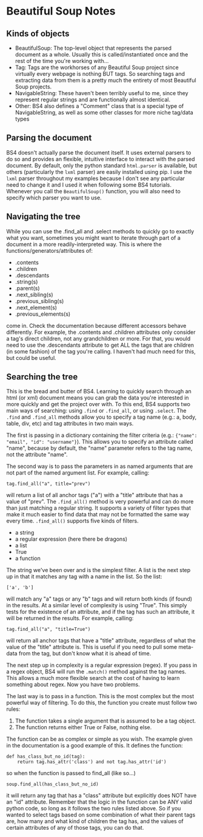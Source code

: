 Beautiful Soup Notes
=============================================================
## Kinds of objects
- BeautifulSoup: The top-level object that represents the parsed document as a whole. Usually this is called/instantiated once and the rest of the time you're working with...
- Tag: Tags are the workhorses of any Beautiful Soup project since virtually every webpage is nothing BUT tags. So searching tags and extracting data from them is a pretty much the entirety of most Beautiful Soup projects.
- NavigableString: These haven't been terribly useful to me, since they represent regular strings and are functionally almost identical.
- Other: BS4 also defines a "Comment" class that is a special type of NavigableString, as well as some other classes for more niche tag/data types

		
## Parsing the document
BS4 doesn't actually parse the document itself. It uses external parsers to do so and provides an flexible, intuitive interface to interact with the parsed document. By default, only the python standard ```html.parser``` is available, but others (particularly the ```lxml``` parser) are easily installed using pip. I use the ```lxml``` parser throughout my examples because I don't see any particular need to change it and I used it when following some BS4 tutorials. Whenever you call the ```BeautifulSoup()``` function, you will also need to specify which parser you want to use.
	
## Navigating the tree
While you can use the .find_all and .select methods to quickly go to exactly what you want, sometimes you might want to iterate through part of a document in a more readily-interpreted way. This is where the functions/generators/attributes of:
- .contents
- .children
- .descendants
- .string(s)
- .parent(s)
- .next_sibling(s)
- .previous_sibling(s)
- .next_element(s)
- .previous_elements(s)

come in. Check the documentation because different accessors behave differently. For example, the .contents and .children attributes only consider a tag's direct children, not any grandchildren or more. For that, you would need to use the .descendants attribute to get ALL the tags that are children (in some fashion) of the tag you're calling. I haven't had much need for this, but could be useful.

## Searching the tree
This is the bread and butter of BS4. Learning to quickly search through an html (or xml) document means you can grab the data you're interested in more quickly and get the project over with. To this end, BS4 supports two main ways of searching: using ```.find``` or ```.find_all```, or using ```.select```. The ```.find``` and ```.find_all``` methods allow you to specify a tag name (e.g.: a, body, table, div, etc) and tag attributes in two main ways. 

The first is passing in a dictionary containing the filter criteria (e.g.: ```{"name": "email", "id": "username"}```). This allows you to specify an attribute called "name", because by default, the "name" parameter refers to the tag name, not the attribute "name".

The second way is to pass the parameters in as named arguments that are not part of the named argument list. For example, calling:

```tag.find_all("a", title="prev")```

will return a list of all anchor tags ("a") with a "title" attribute that has a value of "prev". 
The ```.find_all()``` method is very powerful and can do more than just matching a regular string. It supports a variety of filter types that make it much easier to find data that may not be formatted the same way every time. ```.find_all()``` supports five kinds of filters.
- a string
- a regular expression (here there be dragons)
- a list
- True
- a function

The string we've been over and is the simplest filter. A list is the next step up in that it matches any tag with a name in the list. So the list:

```['a', 'b']```

will match any "a" tags or any "b" tags and will return both kinds (if found) in the results. At a similar level of complexity is using "True". This simply tests for the existence of an attribute, and if the tag has such an attribute, it will be returned in the results. For example, calling:

```tag.find_all("a", "title=True")```

will return all anchor tags that have a "title" attribute, regardless of what the value of the "title" attribute is. This is useful if you need to pull some meta-data from the tag, but don't know what it is ahead of time.

The next step up in complexity is a regular expression (regex). If you pass in a regex object, BS4 will run the ```.match()``` method against the tag names. This allows a much more flexible search at the cost of having to learn something about regex. Now you have two problems. 

The last way is to pass in a function. This is the most complex but the most powerful way of filtering. To do this, the function you create must follow two rules:
1) The function takes a single argument that is assumed to be a tag object.
2) The function returns either True or False, nothing else.

The function can be as complex or simple as you wish. The example given in the documentation is a good example of this. It defines the function:
```
def has_class_but_no_id(tag):
    return tag.has_attr('class') and not tag.has_attr('id')
```

so when the function is passed to find_all (like so...)

```soup.find_all(has_class_but_no_id)```

it will return any tag that has a "class" attribute but explicitly does NOT have an "id" attribute. Remember that the logic in the function can be ANY valid python code, so long as it follows the two rules listed above. So if you wanted to select tags based on some combination of what their parent tags are, how many and what kind of children the tag has, and the values of certain attributes of any of those tags, you can do that.